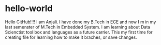 # hello-world

Hello GitHub!!!!
I am Anjali. I have done my B.Tech in ECE and now I m in my last semenster of M.Tech in Embedded System. 
I am learning about Data Scienctist tool box and languages as a future carrier.
This my first time for creating file for learning how to make it braches, or save changes.

